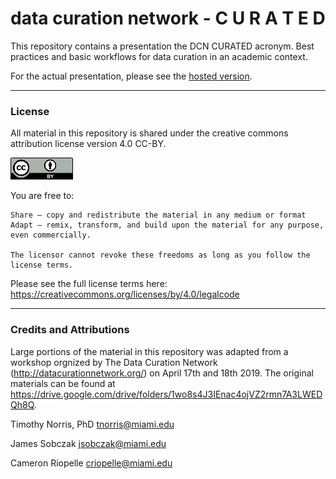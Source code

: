 # data curation network - C U R A T E D 

This repository contains a presentation the DCN CURATED acronym. Best practices and basic workflows for data curation in an academic context.

For the actual presentation, please see the [hosted version](https://tibbben.github.io/dcn-curated).

---

### License

All material in this repository is shared under the creative commons attribution license version 4.0 CC-BY. 

![CC-BY 4.0](/common/assets/img/cc-by4.png)

You are free to:

    Share — copy and redistribute the material in any medium or format
    Adapt — remix, transform, and build upon the material for any purpose, even commercially.

    The licensor cannot revoke these freedoms as long as you follow the license terms.

Please see the full license terms here: https://creativecommons.org/licenses/by/4.0/legalcode

---

### Credits and Attributions

Large portions of the material in this repository was adapted from a workshop orgnized by The Data Curation Network (http://datacurationnetwork.org/) on April 17th and 18th 2019. The original materials can be found at https://drive.google.com/drive/folders/1wo8s4J3IEnac4ojVZ2rmn7A3LWEDQh8Q.

Timothy Norris, PhD
tnorris@miami.edu

James Sobczak
jsobczak@miami.edu

Cameron Riopelle
criopelle@miami.edu